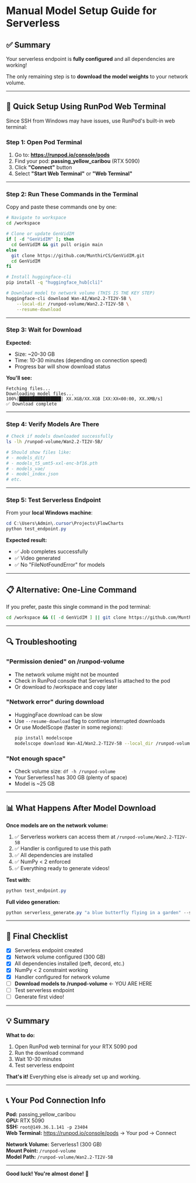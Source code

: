 # Manual Model Setup Guide for Serverless

## ✅ Summary

Your serverless endpoint is **fully configured** and all dependencies are working!

The only remaining step is to **download the model weights** to your network volume.

---

## 🎯 Quick Setup Using RunPod Web Terminal

Since SSH from Windows may have issues, use RunPod's built-in web terminal:

### Step 1: Open Pod Terminal

1. Go to: **https://runpod.io/console/pods**
2. Find your pod: **passing_yellow_caribou** (RTX 5090)
3. Click **"Connect"** button
4. Select **"Start Web Terminal"** or **"Web Terminal"**

---

### Step 2: Run These Commands in the Terminal

Copy and paste these commands one by one:

```bash
# Navigate to workspace
cd /workspace

# Clone or update GenVidIM
if [ -d "GenVidIM" ]; then
  cd GenVidIM && git pull origin main
else
  git clone https://github.com/MunthirCS/GenVidIM.git
  cd GenVidIM
fi

# Install huggingface-cli
pip install -q "huggingface_hub[cli]"

# Download model to network volume (THIS IS THE KEY STEP)
huggingface-cli download Wan-AI/Wan2.2-TI2V-5B \
    --local-dir /runpod-volume/Wan2.2-TI2V-5B \
    --resume-download
```

---

### Step 3: Wait for Download

**Expected:**
- Size: ~20-30 GB
- Time: 10-30 minutes (depending on connection speed)
- Progress bar will show download status

**You'll see:**
```
Fetching files...
Downloading model files...
100%|████████████████| XX.XGB/XX.XGB [XX:XX<00:00, XX.XMB/s]
✅ Download complete
```

---

### Step 4: Verify Models Are There

```bash
# Check if models downloaded successfully
ls -lh /runpod-volume/Wan2.2-TI2V-5B/

# Should show files like:
# - models_dit/
# - models_t5_umt5-xxl-enc-bf16.pth
# - models_vae/
# - model_index.json
# etc.
```

---

### Step 5: Test Serverless Endpoint

From your **local Windows machine**:

```powershell
cd C:\Users\Admin\.cursor\Projects\FlowCharts
python test_endpoint.py
```

**Expected result:**
- ✅ Job completes successfully
- ✅ Video generated
- ✅ No "FileNotFoundError" for models

---

## 📋 Alternative: One-Line Command

If you prefer, paste this single command in the pod terminal:

```bash
cd /workspace && ([ -d GenVidIM ] || git clone https://github.com/MunthirCS/GenVidIM.git) && cd GenVidIM && git pull && pip install -q "huggingface_hub[cli]" && huggingface-cli download Wan-AI/Wan2.2-TI2V-5B --local-dir /runpod-volume/Wan2.2-TI2V-5B --resume-download && echo "✅ Setup complete!"
```

---

## 🔍 Troubleshooting

### "Permission denied" on /runpod-volume
- The network volume might not be mounted
- Check in RunPod console that Serverless1 is attached to the pod
- Or download to /workspace and copy later

### "Network error" during download
- HuggingFace download can be slow
- Use `--resume-download` flag to continue interrupted downloads
- Or use ModelScope (faster in some regions):
  ```bash
  pip install modelscope
  modelscope download Wan-AI/Wan2.2-TI2V-5B --local_dir /runpod-volume/Wan2.2-TI2V-5B
  ```

### "Not enough space"
- Check volume size: `df -h /runpod-volume`
- Your Serverless1 has 300 GB (plenty of space)
- Model is ~25 GB

---

## 📊 What Happens After Model Download

**Once models are on the network volume:**

1. ✅ Serverless workers can access them at `/runpod-volume/Wan2.2-TI2V-5B`
2. ✅ Handler is configured to use this path
3. ✅ All dependencies are installed
4. ✅ NumPy < 2 enforced
5. ✅ Everything ready to generate videos!

**Test with:**
```powershell
python test_endpoint.py
```

**Full video generation:**
```powershell
python serverless_generate.py "a blue butterfly flying in a garden" --size 1280*704 --steps 20
```

---

## 🎉 Final Checklist

- [x] Serverless endpoint created
- [x] Network volume configured (300 GB)
- [x] All dependencies installed (peft, decord, etc.)
- [x] NumPy < 2 constraint working
- [x] Handler configured for network volume
- [ ] **Download models to /runpod-volume** ← YOU ARE HERE
- [ ] Test serverless endpoint
- [ ] Generate first video!

---

## 💡 Summary

**What to do:**
1. Open RunPod web terminal for your RTX 5090 pod
2. Run the download command
3. Wait 10-30 minutes
4. Test serverless endpoint

**That's it!** Everything else is already set up and working.

---

## 📞 Your Pod Connection Info

**Pod:** passing_yellow_caribou  
**GPU:** RTX 5090  
**SSH:** `root@149.36.1.141 -p 23404`  
**Web Terminal:** https://runpod.io/console/pods → Your pod → Connect  

**Network Volume:** Serverless1 (300 GB)  
**Mount Point:** `/runpod-volume`  
**Model Path:** `/runpod-volume/Wan2.2-TI2V-5B`

---

**Good luck! You're almost done!** 🚀

